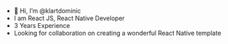 - 👋 Hi, I’m @klartdominic
- I am React JS, React Native Developer
- 3 Years Experience
- Looking for collaboration on creating a wonderful React Native template

<!---
klartdominic/klartdominic is a ✨ special ✨ repository because its `README.md` (this file) appears on your GitHub profile.
You can click the Preview link to take a look at your changes.
--->
